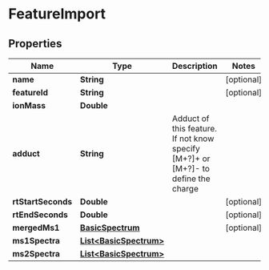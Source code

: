 

# FeatureImport



## Properties

| Name | Type | Description | Notes |
|------------ | ------------- | ------------- | -------------|
|**name** | **String** |  |  [optional] |
|**featureId** | **String** |  |  [optional] |
|**ionMass** | **Double** |  |  |
|**adduct** | **String** | Adduct of this feature. If not know specify [M+?]+ or [M+?]- to define the charge |  |
|**rtStartSeconds** | **Double** |  |  [optional] |
|**rtEndSeconds** | **Double** |  |  [optional] |
|**mergedMs1** | [**BasicSpectrum**](BasicSpectrum.md) |  |  [optional] |
|**ms1Spectra** | [**List&lt;BasicSpectrum&gt;**](BasicSpectrum.md) |  |  |
|**ms2Spectra** | [**List&lt;BasicSpectrum&gt;**](BasicSpectrum.md) |  |  |



